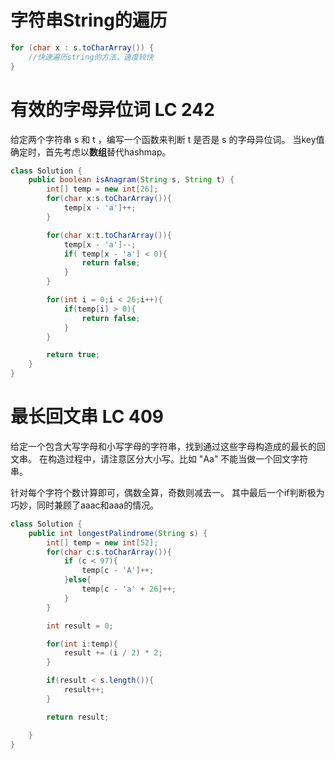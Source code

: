 # 字符串String的遍历
```java
for (char x : s.toCharArray()) {
    //快速遍历string的方法，速度较快
}
```

# 有效的字母异位词 LC 242
给定两个字符串 s 和 t ，编写一个函数来判断 t 是否是 s 的字母异位词。
当key值确定时，首先考虑以**数组**替代hashmap。

```java
class Solution {
    public boolean isAnagram(String s, String t) {
        int[] temp = new int[26];
        for(char x:s.toCharArray()){
            temp[x - 'a']++;
        }

        for(char x:t.toCharArray()){
            temp[x - 'a']--;
            if( temp[x - 'a'] < 0){
                return false;
            }
        }

        for(int i = 0;i < 26;i++){
            if(temp[i] > 0){
                return false;
            }
        }

        return true;
    }
}
```

# 最长回文串 LC 409
给定一个包含大写字母和小写字母的字符串，找到通过这些字母构造成的最长的回文串。
在构造过程中，请注意区分大小写。比如 "Aa" 不能当做一个回文字符串。

针对每个字符个数计算即可，偶数全算，奇数则减去一。
其中最后一个if判断极为巧妙，同时兼顾了aaac和aaa的情况。

```java
class Solution {
    public int longestPalindrome(String s) {
        int[] temp = new int[52];
        for(char c:s.toCharArray()){
            if (c < 97){
                temp[c - 'A']++;
            }else{
                temp[c - 'a' + 26]++;
            }
        }

        int result = 0;

        for(int i:temp){
            result += (i / 2) * 2;
        }

        if(result < s.length()){
            result++;
        }

        return result;

    }
}
```
